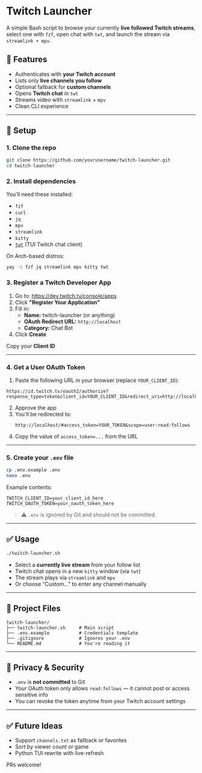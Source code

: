 # Twitch Launcher

A simple Bash script to browse your currently **live followed Twitch streams**, select one with `fzf`, open chat with `twt`, and launch the stream via `streamlink + mpv`.

## 🔧 Features

- Authenticates with **your Twitch account**
- Lists only **live channels you follow**
- Optional fallback for **custom channels**
- Opens **Twitch chat** in `twt`
- Streams video with `streamlink` + `mpv`
- Clean CLI experience

---

## 🚀 Setup

### 1. Clone the repo

```bash
git clone https://github.com/yourusername/twitch-launcher.git
cd twitch-launcher
```

### 2. Install dependencies

You'll need these installed:

- `fzf`
- `curl`
- `jq`
- `mpv`
- `streamlink`
- `kitty`
- [`twt`](https://github.com/xnaas/twt) (TUI Twitch chat client)

On Arch-based distros:

```bash
yay -S fzf jq streamlink mpv kitty twt
```

### 3. Register a Twitch Developer App

1. Go to: https://dev.twitch.tv/console/apps
2. Click **"Register Your Application"**
3. Fill in:
   - **Name:** twitch-launcher (or anything)
   - **OAuth Redirect URL:** `http://localhost`
   - **Category:** Chat Bot
4. Click **Create**

Copy your **Client ID**

---

### 4. Get a User OAuth Token

1. Paste the following URL in your browser (replace `YOUR_CLIENT_ID`):

```
https://id.twitch.tv/oauth2/authorize?response_type=token&client_id=YOUR_CLIENT_ID&redirect_uri=http://localhost&scope=user:read:follows
```

2. Approve the app
3. You'll be redirected to:
   ```
   http://localhost/#access_token=YOUR_TOKEN&scope=user:read:follows
   ```
4. Copy the value of `access_token=...` from the URL

---

### 5. Create your `.env` file

```bash
cp .env.example .env
nano .env
```

Example contents:

```env
TWITCH_CLIENT_ID=your_client_id_here
TWITCH_OAUTH_TOKEN=your_oauth_token_here
```

> ⚠️ `.env` is ignored by Git and should not be committed.

---

## ✅ Usage

```bash
./twitch-launcher.sh
```

- Select a **currently live stream** from your follow list
- Twitch chat opens in a new `kitty` window (via `twt`)
- The stream plays via `streamlink` and `mpv`
- Or choose “Custom...” to enter any channel manually

---

## 📁 Project Files

```
twitch-launcher/
├── twitch-launcher.sh     # Main script
├── .env.example           # Credentials template
├── .gitignore             # Ignores your .env
└── README.md              # You're reading it
```

---

## 🔐 Privacy & Security

- `.env` is **not committed** to Git
- Your OAuth token only allows `read:follows` — it cannot post or access sensitive info
- You can revoke the token anytime from your Twitch account settings

---

## ✅ Future Ideas

- Support `channels.txt` as fallback or favorites
- Sort by viewer count or game
- Python TUI rewrite with live-refresh

PRs welcome!
